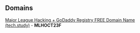 ## Domains
[Major League Hacking + GoDaddy Registry FREE Domain Name (tech.study)](https://www.tech.study/) - **MLHOCT23F**